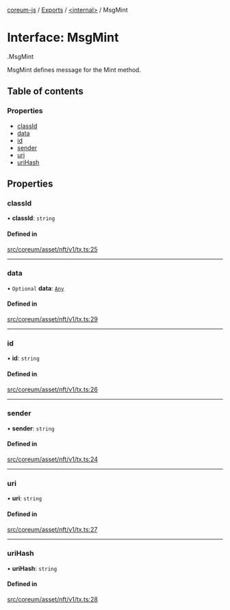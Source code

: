 [coreum-js](../README.md) / [Exports](../modules.md) / [<internal\>](../modules/internal_.md) / MsgMint

# Interface: MsgMint

[<internal>](../modules/internal_.md).MsgMint

MsgMint defines message for the Mint method.

## Table of contents

### Properties

- [classId](internal_.MsgMint-1.md#classid)
- [data](internal_.MsgMint-1.md#data)
- [id](internal_.MsgMint-1.md#id)
- [sender](internal_.MsgMint-1.md#sender)
- [uri](internal_.MsgMint-1.md#uri)
- [uriHash](internal_.MsgMint-1.md#urihash)

## Properties

### classId

• **classId**: `string`

#### Defined in

[src/coreum/asset/nft/v1/tx.ts:25](https://github.com/CooperFoundation/coreum-js/blob/54a22f0/src/coreum/asset/nft/v1/tx.ts#L25)

___

### data

• `Optional` **data**: [`Any`](../modules/internal_.md#any)

#### Defined in

[src/coreum/asset/nft/v1/tx.ts:29](https://github.com/CooperFoundation/coreum-js/blob/54a22f0/src/coreum/asset/nft/v1/tx.ts#L29)

___

### id

• **id**: `string`

#### Defined in

[src/coreum/asset/nft/v1/tx.ts:26](https://github.com/CooperFoundation/coreum-js/blob/54a22f0/src/coreum/asset/nft/v1/tx.ts#L26)

___

### sender

• **sender**: `string`

#### Defined in

[src/coreum/asset/nft/v1/tx.ts:24](https://github.com/CooperFoundation/coreum-js/blob/54a22f0/src/coreum/asset/nft/v1/tx.ts#L24)

___

### uri

• **uri**: `string`

#### Defined in

[src/coreum/asset/nft/v1/tx.ts:27](https://github.com/CooperFoundation/coreum-js/blob/54a22f0/src/coreum/asset/nft/v1/tx.ts#L27)

___

### uriHash

• **uriHash**: `string`

#### Defined in

[src/coreum/asset/nft/v1/tx.ts:28](https://github.com/CooperFoundation/coreum-js/blob/54a22f0/src/coreum/asset/nft/v1/tx.ts#L28)
